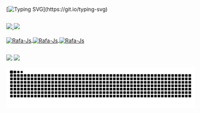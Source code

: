 [![Typing SVG](https://readme-typing-svg.demolab.com?font=Fira+Code&pause=1000&center=true&vCenter=true&width=435&lines=SEJA+BEM+VINDO+AO+MEU+REPOSIT%C3%93RIO!)](https://git.io/typing-svg)
##

<div>
<a href="https://github.com/joseantoniodecarvalhoneto">
<img height="160em" src="https://github-readme-stats.vercel.app/api?username=joseantoniodecarvalhoneto&show_icons=true&theme=tokyonight&include_all_commits=true&count_private=true&locale=pt-br&custom_title=Jose_Antonio"/>
<img height="160em" src="https://github-readme-stats.vercel.app/api/top-langs/?username=joseantoniodecarvalhoneto&layout=compact&langs_count=16&theme=tokyonight&custom_title=Linguagens_Usadas"/>
</div>

<div style="display: inline_block"><br>

<img align="center" alt="Rafa-Js" height="40" width="40" src="https://cdn.jsdelivr.net/gh/devicons/devicon@latest/icons/cplusplus/cplusplus-original.svg" />

<img align="center" alt="Rafa-Js" height="40" width="40" src="https://cdn.jsdelivr.net/gh/devicons/devicon@latest/icons/flutter/flutter-original.svg" />

<img align="center" alt="Rafa-Js" height="40" width="40" src="https://cdn.jsdelivr.net/gh/devicons/devicon@latest/icons/python/python-original.svg" />

##

</div>

  <a href = "mailto:j.antonioneto2006@gmail.com"><img src="https://img.shields.io/badge/-Gmail-%23333?style=for-the-badge&logo=gmail&logoColor=white" target="_blank"></a>
  <a href="https://www.linkedin.com/in/jos%C3%A9-antonio-de-carvalho-neto/" target="_blank"><img src="https://img.shields.io/badge/-LinkedIn-%230077B5?style=for-the-badge&logo=linkedin&logoColor=white" target="_blank"></a>

</div>

<picture align="center">
  <source media="(prefers-color-scheme: dark)" srcset="https://raw.githubusercontent.com/joseantoniodecarvalhoneto/joseantoniodecarvalhoneto/output/github-contribution-grid-snake-dark.svg">
  <source media="(prefers-color-scheme: light)" srcset="https://raw.githubusercontent.com/joseantoniodecarvalhoneto/joseantoniodecarvalhoneto/output/github-contribution-grid-snake-dark.svg">
  <img align="center" alt="github contribution grid snake animation" src="https://raw.githubusercontent.com/joseantoniodecarvalhoneto/joseantoniodecarvalhoneto/output/github-contribution-grid-snake.svg">
</picture>


